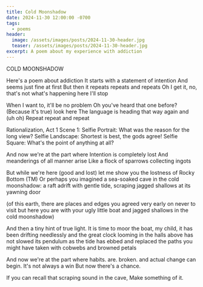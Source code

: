 ```yaml
---
title: Cold Moonshadow
date: 2024-11-30 12:00:00 -0700
tags:
  - poems
header:
  image: /assets/images/posts/2024-11-30-header.jpg
  teaser: /assets/images/posts/2024-11-30-header.jpg
excerpt: A poem about my experience with addiction
---
```


<div class="poem">COLD MOONSHADOW

Here's a poem about addiction
It starts with a statement of intention
And seems just fine at first
But then it repeats repeats and repeats
Oh I get it, no, that's not what's happening here
I'll stop

When I want to, it'll be no problem
Oh you've heard that one before?
(Because it's true) look here
The language is heading that way again and (uh oh)
Repeat repeat and repeat

Rationalization, Act 1 Scene 1:
  Selfie Portrait: What was the reason for the long view?
  Selfie Landscape: Shortest is best, the gods agree!
  Selfie Square: What's the point of anything at all?

And now we're at the part where
Intention is completely lost
And meanderings of all manner arise
Like a flock of sparrows collecting ingots

But while we're here (good and lost)
let me show you the lostness of Rocky Bottom (TM)
Or perhaps you imagined a sea-soaked cave in
the cold moonshadow: a raft adrift with gentle tide,
scraping jagged shallows at its yawning door

(of this earth, there are places and edges you agreed very early
on never to visit but here you are with your ugly
little boat and jagged shallows in the cold moonshadow)

And then a tiny hint of true light.
It is time to moor the boat, my child, it has been drifting
needlessly and the great clock looming in the halls above
has not slowed its pendulum as the tide has ebbed and replaced
the paths you might have taken with cobwebs and browned
petals

And now we're at the part where habits. are. broken.
and actual change can begin.
It's not always a win
But now there's a chance.

If you can recall that scraping sound in the cave,
Make something of it.
</div>
